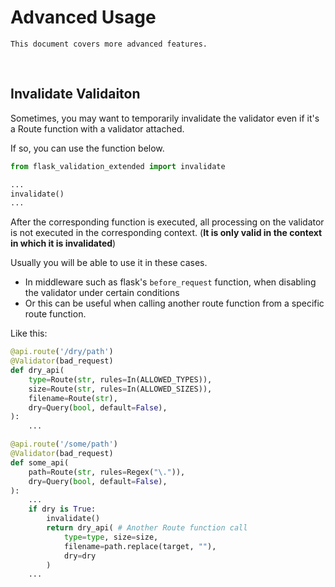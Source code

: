 # Advanced Usage

```
This document covers more advanced features.
```

<br>

## Invalidate Validaiton

Sometimes, you may want to temporarily invalidate the validator even if it's a Route function with a validator attached.

If so, you can use the function below.

```python
from flask_validation_extended import invalidate

...
invalidate()
...
```

After the corresponding function is executed, all processing on the validator is not executed in the corresponding context. (**It is only valid in the context in which it is invalidated**)

Usually you will be able to use it in these cases.

- In middleware such as flask's `before_request` function, when disabling the validator under certain conditions
- Or this can be useful when calling another route function from a specific route function.

Like this:

```python
@api.route('/dry/path')
@Validator(bad_request)
def dry_api(
    type=Route(str, rules=In(ALLOWED_TYPES)),
    size=Route(str, rules=In(ALLOWED_SIZES)),
    filename=Route(str),
    dry=Query(bool, default=False),
):
	...

@api.route('/some/path')
@Validator(bad_request)
def some_api(
    path=Route(str, rules=Regex("\.")),
    dry=Query(bool, default=False),
):
    ...
    if dry is True:
        invalidate()
        return dry_api( # Another Route function call
            type=type, size=size,
            filename=path.replace(target, ""),
            dry=dry
        )
    ...
```

